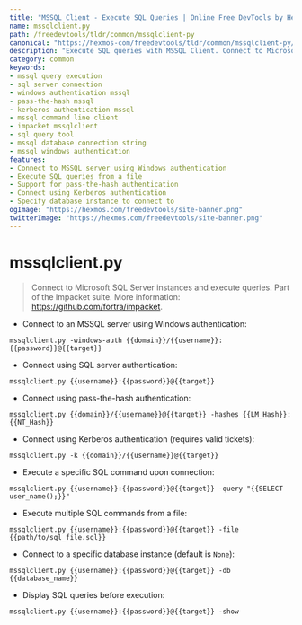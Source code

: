 ```yaml
---
title: "MSSQL Client - Execute SQL Queries | Online Free DevTools by Hexmos"
name: mssqlclient.py
path: /freedevtools/tldr/common/mssqlclient-py
canonical: "https://hexmos-com/freedevtools/tldr/common/mssqlclient-py/"
description: "Execute SQL queries with MSSQL Client. Connect to Microsoft SQL Server instances using various authentication methods. Free online tool, no registration required."
category: common
keywords:
- mssql query execution
- sql server connection
- windows authentication mssql
- pass-the-hash mssql
- kerberos authentication mssql
- mssql command line client
- impacket mssqlclient
- sql query tool
- mssql database connection string
- mssql windows authentication
features:
- Connect to MSSQL server using Windows authentication
- Execute SQL queries from a file
- Support for pass-the-hash authentication
- Connect using Kerberos authentication
- Specify database instance to connect to
ogImage: "https://hexmos.com/freedevtools/site-banner.png"
twitterImage: "https://hexmos.com/freedevtools/site-banner.png"
---
```


# mssqlclient.py

> Connect to Microsoft SQL Server instances and execute queries.
> Part of the Impacket suite.
> More information: <https://github.com/fortra/impacket>.

- Connect to an MSSQL server using Windows authentication:

`mssqlclient.py -windows-auth {{domain}}/{{username}}:{{password}}@{{target}}`

- Connect using SQL server authentication:

`mssqlclient.py {{username}}:{{password}}@{{target}}`

- Connect using pass-the-hash authentication:

`mssqlclient.py {{domain}}/{{username}}@{{target}} -hashes {{LM_Hash}}:{{NT_Hash}}`

- Connect using Kerberos authentication (requires valid tickets):

`mssqlclient.py -k {{domain}}/{{username}}@{{target}}`

- Execute a specific SQL command upon connection:

`mssqlclient.py {{username}}:{{password}}@{{target}} -query "{{SELECT user_name();}}"`

- Execute multiple SQL commands from a file:

`mssqlclient.py {{username}}:{{password}}@{{target}} -file {{path/to/sql_file.sql}}`

- Connect to a specific database instance (default is `None`):

`mssqlclient.py {{username}}:{{password}}@{{target}} -db {{database_name}}`

- Display SQL queries before execution:

`mssqlclient.py {{username}}:{{password}}@{{target}} -show`
